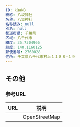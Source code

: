 ```yaml
---
ID: kQaNB
総称: 八坂神社
名称: 八坂神社
名称読み: null
別名: null
都道府県: 千葉県
区域: 八千代市
緯度: 35.7304966
経度: 140.1160125
郵便番号: 2760028
住所: 千葉県八千代市村上１１８８−１９
---
```


## その他

### 参考URL

| URL | 説明          |
| --- | ------------- |
|     | OpenStreetMap |
